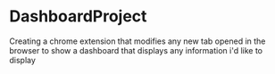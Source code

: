 # DashboardProject
Creating a chrome extension that modifies any new tab opened in the browser to show a dashboard that displays any information i'd like to display
